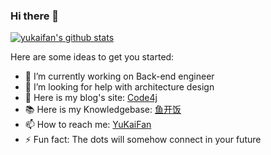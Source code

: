 ### Hi there 👋

<!--
**yyykf/yyykf** is a ✨ _special_ ✨ repository because its `README.md` (this file) appears on your GitHub profile.
-->
[![yukaifan's github stats](https://github-readme-stats.vercel.app/api?username=yyykf&show_icons=true&theme=dark)](https://github.com/anuraghazra/github-readme-stats)


Here are some ideas to get you started:

- 🔭 I’m currently working on Back-end engineer
- 🤔 I’m looking for help with architecture design
- 💬 Here is my blog's site: <a href="https://code4j.co">Code4j</a> 
- 📚 Here is my Knowledgebase: <a href="https://www.yuque.com/code4j">鱼开饭</a>
- 📫 How to reach me: [YuKaiFan](mailto:1092882580@qq.com)
- ⚡ Fun fact: The dots will somehow connect in your future
